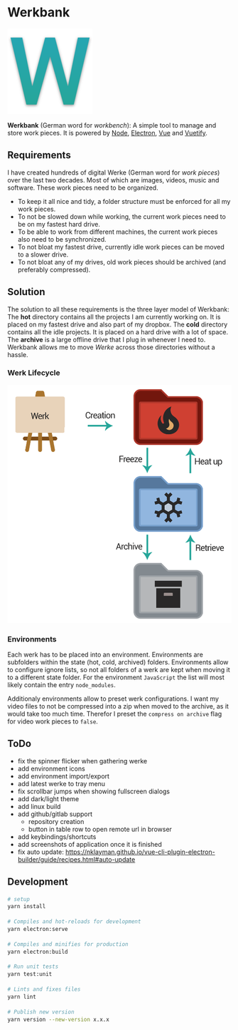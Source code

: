 # Werkbank

![Logo](public/android-chrome-192x192.png)

**Werkbank** (German word for *workbench*): A simple tool to manage and store work pieces. It is powered by [Node](https://nodejs.org), [Electron](https://www.electronjs.org), [Vue](https://vuejs.org) and [Vuetify](https://vuetifyjs.com).

## Requirements

I have created hundreds of digital Werke (German word for *work pieces*) over the last two decades. Most of which are images, videos, music and software. These work pieces need to be organized.

- To keep it all nice and tidy, a folder structure must be enforced for all my work pieces.
- To not be slowed down while working, the current work pieces need to be on my fastest hard drive.
- To be able to work from different machines, the current work pieces also need to be synchronized.
- To not bloat my fastest drive, currently idle work pieces can be moved to a slower drive.
- To not bloat any of my drives, old work pieces should be archived (and preferably compressed).

## Solution

The solution to all these requirements is the three layer model of Werkbank: The **hot** directory contains all the projects I am currently working on. It is placed on my fastest drive and also part of my dropbox. The **cold** directory contains all the idle projects. It is placed on a hard drive with a lot of space. The **archive** is a large offline drive that I plug in whenever I need to.
Werkbank allows me to move *Werke* across those directories without a hassle.

### Werk Lifecycle

![werk lifecycle](docs/werk_lifecycle.png)

### Environments

Each werk has to be placed into an environment. Environments are subfolders within the state (hot, cold, archived) folders. Environments allow to configure ignore lists, so not all folders of a werk are kept when moving it to a different state folder. For the environment `JavaScript` the list will most likely contain the entry `node_modules`.

Additionaly environments allow to preset werk configurations. I want my video files to not be compressed into a zip when moved to the archive, as it would take too much time. Therefor I preset the `compress on archive` flag for video work pieces to `false`.

## ToDo

- fix the spinner flicker when gathering werke
- add environment icons
- add environment import/export
- add latest werke to tray menu
- fix scrollbar jumps when showing fullscreen dialogs
- add dark/light theme
- add linux build
- add github/gitlab support
  - repository creation
  - button in table row to open remote url in browser
- add keybindings/shortcuts
- add screenshots of application once it is finished
- fix auto update: https://nklayman.github.io/vue-cli-plugin-electron-builder/guide/recipes.html#auto-update

## Development

```sh
# setup
yarn install

# Compiles and hot-reloads for development
yarn electron:serve

# Compiles and minifies for production
yarn electron:build

# Run unit tests
yarn test:unit

# Lints and fixes files
yarn lint

# Publish new version
yarn version --new-version x.x.x
```
